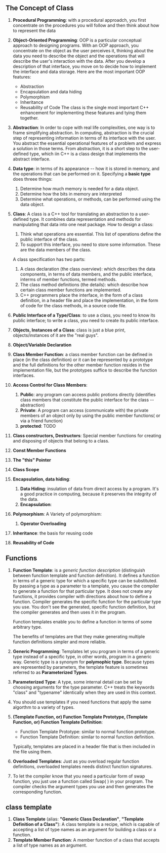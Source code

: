 ## The Concept of Class
1. **Procedural Programming**: with a procedural approadch, you first concentrate on the procedures you will follow and then think about how to represent the data
2. **Object-Oriented Programming**: OOP is a particular conceptual approach to designing programs. With an OOP approach, you concentrate on the object as the user perceives it, thinking about the data you need to describe the object and the operations that will describe the user's interaction with the data. After you develop a description of that interface, you move on to decide how to implement the interface and data storage. Here are the most important OOP features:
    - Abstraction
    - Encapsulation and data hiding
    - Polymorphism
    - Inheritance
    - Reusability of Code
    The class is the single most important C++ enhancement for implementing these features and tying them together.
    
3. **Abstraction**: In order to cope with real life complexities, one way is to frame simplifying abstraction. In computing, abstraction is the crucial step of representing information in terms of its interface with the user. You abstract the essential operational features of a problem and express a solution in those terms.  From abstraction, it is a short step to the user-defined type, which iin C++ is a class design that implements the abstract interface.
4. **Data type**: in terms of its appearance -- how it is stored in memory, and the operations that can be performed on it.
    Specifying a **basic type** does threee things:
    1. Determine how much memory is needed for a data object.
    2. Determine how the bits in memory are interpreted
    3. Determine what operations, or methods, can be performed using the data object.
5. **Class**: A class is a C++ tool for translating an abstraction to a user-defined type. It combines data representation and methods for manipulating that data into one neat package.
    How to design a class:
    1. Think what operations are essential. This list of operations define the public interface of the class.
    2. To support this interface, you need to store some information. These are the data members of the class.

    A class specification has two parts:
    1. A class declaration (the class overview): which describes the data components, in terms of data members, and the public interface, interms of member functions, termed methods.
    2. The class method definitions (the details): which describe how certain class member functions are implemented.
    3. C++ programmers place the interface, in the form of a class definition, in a header file and place the implementation, in the form of code for the class methods, in a source code file.
6. **Public Interface of a Type/Class**: to use a class, you need to know its public interface; to write a class, you need to create its public interface.
7. **Objects, Instances of a Class**: class is just a blue print, objects/instances of it are the "real guys".
8. **Object/Variable Declaration**
9. **Class Member Function**: a class member function can be defined in place (in the class definition) or it can be represented by a prototype and the full definitions for the other member function resides in the implementation file, but the prototypes suffice to describe the function interfaces.
10. **Access Control for Class Members**:
    1. **Public**: any program can access public protions directly (identifies class members that constitute the public interface for the class -- abstraction)
    2. **Private**: A program can access (communicate with) the private members of an object only by using the public member functions( or via a friend function)
    3. **protected**: TODO
11. **Class constructors, Destructors**: Special member functions for creating and disposing of objects that belong to a class.
12. **Const Member Functions**
13. **The "this" Pointer**
14. **Class Scope**
15. **Encapsulation, data hiding**:
    1. **Data Hiding**: insulation of data from direct access by a program. It's a good practice in computing, because it preserves the integrity of the data.
    2. **Encapsulation**:
16. **Polymorphism**: A Variety of polymorphism:
    1. **Operator Overloading**
17. **Inheritance**: the basis for reusing code
18. **Reusability of Code**

## Functions
1. **Function Template**: is a _generic function description_ (distinguish between function template and function definition). It defines a function in terms of a generic type for which a specific type can be substituted. By passing a type as a parameter to a template, you cause the compiler to generate a function for that particular type. It does not create any functions, it provides compiler with directions about how to define a function. Compiler generates the specific function for the particular type you use. You don't see the generated, specific function definition, but the compiler generates and then uses it in the program.

    Function templates enable you to define a function in terms of some arbitrary type.
    
    The benefits of templates are that they make generating multiple function definitions simpler and more reliable.
    
2. **Generic Programming**: Templates let you program in terms of a generic type instead of a specific type, in other words, program in a generic way. Generic type is a synonym for **polymophic type**. Because types are represented by parameters, the template feature is sometimes referred to as **Parameterized Types**.
3. **Parameterized Type**: A type, some internal detail can be set by choosing arguments for the type parameter. C++ treats the keywords "class" and "typename" identically when they are used in this context.
4. You should use templates if you need functions that apply the same algorthm to a variety of types.
5. **(Template Function, or) Function Template Prototype, (Template Function, or) Function Template Definition**:
    - Function Template Prototype: similar to normal function prototype.
    - Function Template Definition: similar to normal function definition.
    
    Typically, templates are placed in a header file that is then included in the file using them.
    
6. **Overloaded Templates**: Just as you overload regular function definitions, overloaded templates needs distinct function signatures.
7. To let the compiler know that you need a particular form of swap function, you just use a function called Swap( ) in your program. The compiler checks the argument types you use and then generates the corresponding function.


## class template
1. **Class Template** (alias: **"Generic Class Declaration"**, **"Template Definition of a Class"**):
    A class template is a recipe, which is capable of accepting a list of type names as an argument for building a class or a function.
2. **Template Member Function**: A member function of a class that accepts a list of type names as an argument.
